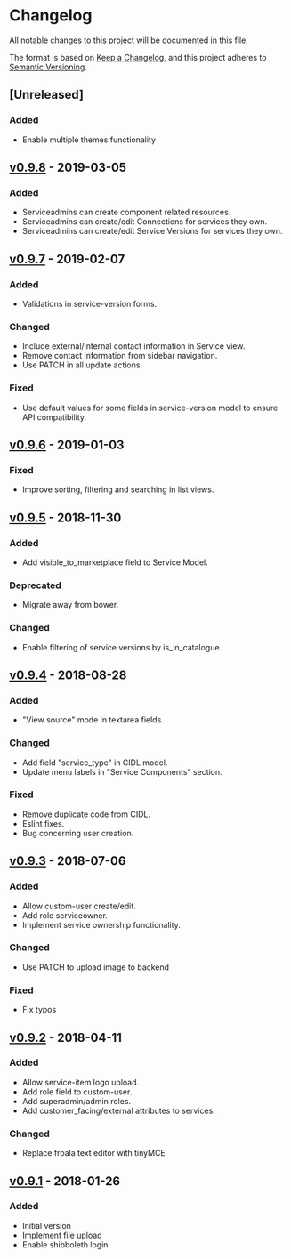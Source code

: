 # Changelog
All notable changes to this project will be documented in this file.

The format is based on [Keep a Changelog](https://keepachangelog.com/en/1.0.0/),
and this project adheres to [Semantic Versioning](https://semver.org/spec/v2.0.0.html).

## [Unreleased]

### Added
- Enable multiple themes functionality

## [v0.9.8](https://github.com/grnet/agora-sp-admin/compare/v0.9.7...v0.9.8) - 2019-03-05

### Added
- Serviceadmins can create component related resources.
- Serviceadmins can create/edit Connections for services they own.
- Serviceadmins can create/edit Service Versions for services they own.

## [v0.9.7](https://github.com/grnet/agora-sp-admin/compare/v0.9.6...v0.9.7) - 2019-02-07

### Added
- Validations in service-version forms.

### Changed
- Include external/internal contact information in Service view.
- Remove contact information from sidebar navigation.
- Use PATCH in all update actions.

### Fixed
- Use default values for some fields in service-version model to ensure API
compatibility.

## [v0.9.6](https://github.com/grnet/agora-sp-admin/compare/v0.9.5...v0.9.6) - 2019-01-03

### Fixed
- Improve sorting, filtering and searching in list views.

## [v0.9.5](https://github.com/grnet/agora-sp-admin/compare/v0.9.4...v0.9.5) - 2018-11-30

### Added
- Add visible_to_marketplace field to Service Model.

### Deprecated
- Migrate away from bower.

### Changed
- Enable filtering of service versions by is_in_catalogue.

## [v0.9.4](https://github.com/grnet/agora-sp-admin/compare/v0.9.3...v0.9.4) - 2018-08-28

### Added
- "View source" mode in textarea fields.

### Changed

- Add field "service_type" in CIDL model.
- Update menu labels in "Service Components" section.

### Fixed
- Remove duplicate code from CIDL.
- Eslint fixes.
- Bug concerning user creation.

## [v0.9.3](https://github.com/grnet/agora-sp-admin/compare/v0.9.2...v0.9.3) - 2018-07-06

### Added
- Allow custom-user create/edit.
- Add role serviceowner.
- Implement service ownership functionality.

### Changed
- Use PATCH to upload image to backend

### Fixed
- Fix typos

## [v0.9.2](https://github.com/grnet/agora-sp-admin/compare/v0.9.1...v0.9.2) - 2018-04-11

### Added
- Allow service-item logo upload.
- Add role field to custom-user.
- Add superadmin/admin roles.
- Add customer_facing/external attributes to services.

### Changed
- Replace froala text editor with tinyMCE

## [v0.9.1](https://github.com/grnet/agora-sp-admin/releases/tag/v0.9.1) - 2018-01-26

### Added
- Initial version
- Implement file upload
- Enable shibboleth login

